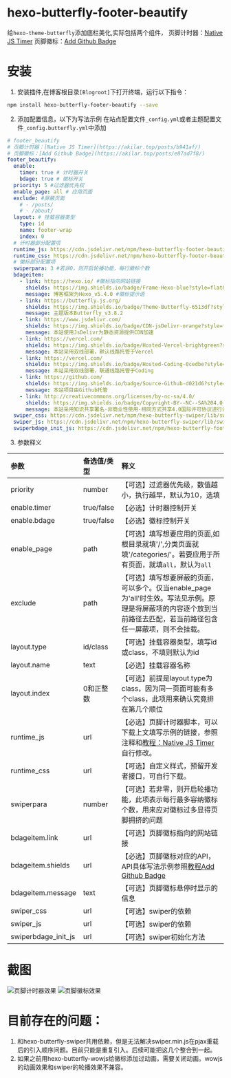 # hexo-butterfly-footer-beautify

给`hexo-theme-butterfly`添加底栏美化,实际包括两个组件，
页脚计时器：[Native JS Timer](https://akilar.top/posts/b941af/)
页脚徽标：[Add Github Badge](https://akilar.top/posts/e87ad7f8/)

# 安装

1. 安装插件,在博客根目录`[Blogroot]`下打开终端，运行以下指令：
  ```bash
  npm install hexo-butterfly-footer-beautify --save
  ```

2. 添加配置信息，以下为写法示例
  在站点配置文件`_config.yml`或者主题配置文件`_config.butterfly.yml`中添加

  ```yaml
  # footer_beautify
  # 页脚计时器：[Native JS Timer](https://akilar.top/posts/b941af/)
  # 页脚徽标：[Add Github Badge](https://akilar.top/posts/e87ad7f8/)
  footer_beautify:
    enable:
      timer: true # 计时器开关
      bdage: true # 徽标开关
    priority: 5 #过滤器优先权
    enable_page: all # 应用页面
    exclude: #屏蔽页面
      # - /posts/
      # - /about/
    layout: # 挂载容器类型
      type: id
      name: footer-wrap
      index: 0
    # 计时器部分配置项
    runtime_js: https://cdn.jsdelivr.net/npm/hexo-butterfly-footer-beautify@1.0.0/lib/runtime.js
    runtime_css: https://cdn.jsdelivr.net/npm/hexo-butterfly-footer-beautify@1.0.0/lib/runtime.css
    # 徽标部分配置项
    swiperpara: 3 #若非0，则开启轮播功能，每行徽标个数
    bdageitem:
      - link: https://hexo.io/ #徽标指向网站链接
        shields: https://img.shields.io/badge/Frame-Hexo-blue?style=flat&logo=hexo #徽标API
        message: 博客框架为Hexo_v5.4.0 #徽标提示语
      - link: https://butterfly.js.org/
        shields: https://img.shields.io/badge/Theme-Butterfly-6513df?style=flat&logo=bitdefender
        message: 主题版本Butterfly_v3.8.2
      - link: https://www.jsdelivr.com/
        shields: https://img.shields.io/badge/CDN-jsDelivr-orange?style=flat&logo=jsDelivr
        message: 本站使用JsDelivr为静态资源提供CDN加速
      - link: https://vercel.com/
        shields: https://img.shields.io/badge/Hosted-Vercel-brightgreen?style=flat&logo=Vercel
        message: 本站采用双线部署，默认线路托管于Vercel
      - link: https://vercel.com/
        shields: https://img.shields.io/badge/Hosted-Coding-0cedbe?style=flat&logo=Codio
        message: 本站采用双线部署，联通线路托管于Coding
      - link: https://github.com/
        shields: https://img.shields.io/badge/Source-Github-d021d6?style=flat&logo=GitHub
        message: 本站项目由Github托管
      - link: http://creativecommons.org/licenses/by-nc-sa/4.0/
        shields: https://img.shields.io/badge/Copyright-BY--NC--SA%204.0-d42328?style=flat&logo=Claris
        message: 本站采用知识共享署名-非商业性使用-相同方式共享4.0国际许可协议进行许可
    swiper_css: https://cdn.jsdelivr.net/npm/hexo-butterfly-swiper/lib/swiper.min.css
    swiper_js: https://cdn.jsdelivr.net/npm/hexo-butterfly-swiper/lib/swiper.min.js
    swiperbdage_init_js: https://cdn.jsdelivr.net/npm/hexo-butterfly-footer-beautify/lib/swiperbdage_init.min.js
  ```
3. 参数释义

  |参数|备选值/类型|释义|
  |:--|:--|:--|
  |priority|number|【可选】过滤器优先级，数值越小，执行越早，默认为10，选填|
  |enable.timer|true/false|【必选】计时器控制开关|
  |enable.bdage|true/false|【必选】徽标控制开关|
  |enable_page|path|【可选】填写想要应用的页面,如根目录就填'/',分类页面就填'/categories/'。若要应用于所有页面，就填`all`，默认为`all`|
  |exclude|path|【可选】填写想要屏蔽的页面，可以多个。仅当enable_page为'all'时生效。写法见示例。原理是将屏蔽项的内容逐个放到当前路径去匹配，若当前路径包含任一屏蔽项，则不会挂载。|
  |layout.type|id/class|【可选】挂载容器类型，填写id或class，不填则默认为id|
  |layout.name|text|【必选】挂载容器名称|
  |layout.index|0和正整数|【可选】前提是layout.type为class，因为同一页面可能有多个class，此项用来确认究竟排在第几个顺位|
  |runtime_js|url|【必选】页脚计时器脚本，可以下载上文填写示例的链接，参照注释和[教程：Native JS Timer](https://akilar.top/posts/b941af/)自行修改。|
  |runtime_css|url|【可选】自定义样式，预留开发者接口，可自行下载。|
  |swiperpara|number|【可选】若非零，则开启轮播功能，此项表示每行最多容纳徽标个数，用来应对徽标过多显得页脚拥挤的问题|
  |bdageitem.link|url|【可选】页脚徽标指向的网站链接|
  |bdageitem.shields|url|【必选】页脚徽标对应的API，API具体写法示例参照[教程Add Github Badge](https://akilar.top/posts/e87ad7f8/)|
  |bdageitem.message|text|【可选】页脚徽标悬停时显示的信息|
  |swiper_css|url|【可选】swiper的依赖|
  |swiper_js|url|【可选】swiper的依赖|
  |swiperbdage_init_js|url|【可选】swiper初始化方法|
# 截图
![页脚计时器效果](https://cdn.jsdelivr.net/npm/akilar-candyassets/image/Native-JS-Timer-50daecfe.png)
![页脚徽标效果](https://cdn.jsdelivr.net/npm/akilar-candyassets/image/1UWbK9rphJtTHsD.png)


# 目前存在的问题：
1. 和hexo-butterfly-swiper共用依赖，但是无法解决swiper.min.js在pjax重载后的引入顺序问题。目前只能是重复引入。后续可能把这几个整合到一起。
2. 如果之前用hexo-butterfly-wowjs给徽标添加过动画，需要关闭动画。wowjs的动画效果和swiper的轮播效果不兼容。
